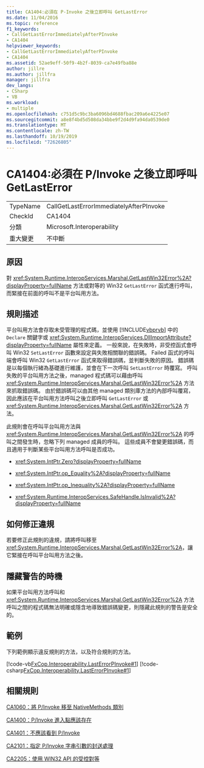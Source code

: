 ```yaml
---
title: CA1404:必須在 P-Invoke 之後立即呼叫 GetLastError
ms.date: 11/04/2016
ms.topic: reference
f1_keywords:
- CallGetLastErrorImmediatelyAfterPInvoke
- CA1404
helpviewer_keywords:
- CallGetLastErrorImmediatelyAfterPInvoke
- CA1404
ms.assetid: 52ae9eff-50f9-4b2f-8039-ca7e49fba88e
author: jillre
ms.author: jillfra
manager: jillfra
dev_langs:
- CSharp
- VB
ms.workload:
- multiple
ms.openlocfilehash: c751d5c9bc3ba6096bd4688fbac209a6e4225e07
ms.sourcegitcommit: a8e8f4bd5d508da34bbe9f2d4d9fa94da0539de0
ms.translationtype: MT
ms.contentlocale: zh-TW
ms.lasthandoff: 10/19/2019
ms.locfileid: "72626805"
---
```

# <a name="ca1404-call-getlasterror-immediately-after-pinvoke"></a>CA1404:必須在 P/Invoke 之後立即呼叫 GetLastError

|||
|-|-|
|TypeName|CallGetLastErrorImmediatelyAfterPInvoke|
|CheckId|CA1404|
|分類|Microsoft.Interoperability|
|重大變更|不中斷|

## <a name="cause"></a>原因

對 <xref:System.Runtime.InteropServices.Marshal.GetLastWin32Error%2A?displayProperty=fullName> 方法或對等的 Win32 `GetLastError` 函式進行呼叫，而緊接在前面的呼叫不是平台叫用方法。

## <a name="rule-description"></a>規則描述
平台叫用方法會存取未受管理的程式碼，並使用 [!INCLUDE[vbprvb](../code-quality/includes/vbprvb_md.md)] 中的 `Declare` 關鍵字或 <xref:System.Runtime.InteropServices.DllImportAttribute?displayProperty=fullName> 屬性來定義。 一般來說，在失敗時，非受控函式會呼叫 Win32 `SetLastError` 函數來設定與失敗相關聯的錯誤碼。 Failed 函式的呼叫端會呼叫 Win32 `GetLastError` 函式來取得錯誤碼，並判斷失敗的原因。 錯誤碼是以每個執行緒為基礎進行維護，並會在下一次呼叫 `SetLastError` 時覆寫。 呼叫失敗的平台叫用方法之後，managed 程式碼可以藉由呼叫 <xref:System.Runtime.InteropServices.Marshal.GetLastWin32Error%2A> 方法來抓取錯誤碼。 由於錯誤碼可以由其他 managed 類別庫方法的內部呼叫覆寫，因此應該在平台叫用方法呼叫之後立即呼叫 `GetLastError` 或 <xref:System.Runtime.InteropServices.Marshal.GetLastWin32Error%2A> 方法。

此規則會在呼叫平台叫用方法與 <xref:System.Runtime.InteropServices.Marshal.GetLastWin32Error%2A> 的呼叫之間發生時，忽略下列 managed 成員的呼叫。 這些成員不會變更錯誤碼，而且適用于判斷某些平台叫用方法呼叫是否成功。

- <xref:System.IntPtr.Zero?displayProperty=fullName>

- <xref:System.IntPtr.op_Equality%2A?displayProperty=fullName>

- <xref:System.IntPtr.op_Inequality%2A?displayProperty=fullName>

- <xref:System.Runtime.InteropServices.SafeHandle.IsInvalid%2A?displayProperty=fullName>

## <a name="how-to-fix-violations"></a>如何修正違規
若要修正此規則的違規，請將呼叫移至 <xref:System.Runtime.InteropServices.Marshal.GetLastWin32Error%2A>，讓它緊接在呼叫平台叫用方法之後。

## <a name="when-to-suppress-warnings"></a>隱藏警告的時機
如果平台叫用方法呼叫和 <xref:System.Runtime.InteropServices.Marshal.GetLastWin32Error%2A> 方法呼叫之間的程式碼無法明確或隱含地導致錯誤碼變更，則隱藏此規則的警告是安全的。

## <a name="example"></a>範例
下列範例顯示違反規則的方法，以及符合規則的方法。

[!code-vb[FxCop.Interoperability.LastErrorPInvoke#1](../code-quality/codesnippet/VisualBasic/ca1404-call-getlasterror-immediately-after-p-invoke_1.vb)]
[!code-csharp[FxCop.Interoperability.LastErrorPInvoke#1](../code-quality/codesnippet/CSharp/ca1404-call-getlasterror-immediately-after-p-invoke_1.cs)]

## <a name="related-rules"></a>相關規則
[CA1060：將 P/Invoke 移至 NativeMethods 類別 ](../code-quality/ca1060.md)

[CA1400：P/Invoke 進入點應該存在 ](../code-quality/ca1400.md)

[CA1401：不應該看到 P/Invoke ](../code-quality/ca1401.md)

[CA2101：指定 P/Invoke 字串引數的封送處理 ](../code-quality/ca2101.md)

[CA2205：使用 WIN32 API 的受控對等 ](../code-quality/ca2205.md)

